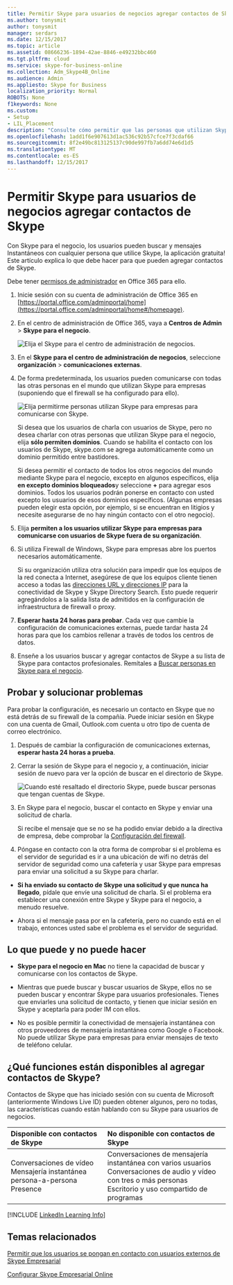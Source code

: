 ```yaml
---
title: Permitir Skype para usuarios de negocios agregar contactos de Skype
ms.author: tonysmit
author: tonysmit
manager: serdars
ms.date: 12/15/2017
ms.topic: article
ms.assetid: 08666236-1894-42ae-8846-e49232bbc460
ms.tgt.pltfrm: cloud
ms.service: skype-for-business-online
ms.collection: Adm_Skype4B_Online
ms.audience: Admin
ms.appliesto: Skype for Business
localization_priority: Normal
ROBOTS: None
f1keywords: None
ms.custom:
- Setup
- LIL_Placement
description: "Consulte cómo permitir que las personas que utilizan Skype para el contacto profesional Skype para usuarios empresariales desde fuera de su organización y agregan a su lista de contactos. "
ms.openlocfilehash: 1add1f6e907613d1ac536c92b57cfce7f3cdaf66
ms.sourcegitcommit: 8f2e49bc813125137c90de997fb7a6dd74e6d1d5
ms.translationtype: MT
ms.contentlocale: es-ES
ms.lasthandoff: 12/15/2017
---
```

# <a name="let-skype-for-business-users-add-skype-contacts"></a>Permitir Skype para usuarios de negocios agregar contactos de Skype

Con Skype para el negocio, los usuarios pueden buscar y mensajes Instantáneos con cualquier persona que utilice Skype, la aplicación gratuita! Este artículo explica lo que debe hacer para que pueden agregar contactos de Skype. 
  
Debe tener [permisos de administrador](https://support.office.com/en-us/article/da585eea-f576-4f55-a1e0-87090b6aaa9d?ui=en-US&rs=en-US&ad=US) en Office 365 para ello.
  
1. Inicie sesión con su cuenta de administración de Office 365 en [https://portal.office.com/adminportal/home](https://portal.office.com/adminportal/home#/homepage).
    
2. En el centro de administración de Office 365, vaya a **Centros de Admin** > **Skype para el negocio**. 
    
    ![Elija el Skype para el centro de administración de negocios.](../images/376a7a45-e6e3-4716-be09-d2f294d885a2.png)
  
3. En el **Skype para el centro de administración de negocios**, seleccione **organización** > **comunicaciones externas**. 
    
4. De forma predeterminada, los usuarios pueden comunicarse con todas las otras personas en el mundo que utilizan Skype para empresas (suponiendo que el firewall se ha configurado para ello). 
    
    ![Elija permitirme personas utilizan Skype para empresas para comunicarse con Skype.](../images/333789f8-2ea6-4bbd-805b-18130f427999.png)
  
    Si desea que los usuarios de charla con usuarios de Skype, pero no desea charlar con otras personas que utilizan Skype para el negocio, elija **sólo permiten dominios**. Cuando se habilita el contacto con los usuarios de Skype, skype.com se agrega automáticamente como un dominio permitido entre bastidores. 
    
    Si desea permitir el contacto de todos los otros negocios del mundo mediante Skype para el negocio, excepto en algunos específicos, elija **en excepto dominios bloqueados**y seleccione **+** para agregar esos dominios. Todos los usuarios podrán ponerse en contacto con usted excepto los usuarios de esos dominios específicos. (Algunas empresas pueden elegir esta opción, por ejemplo, si se encuentran en litigios y necesite asegurarse de no hay ningún contacto con el otro negocio).
    
5. Elija **permiten a los usuarios utilizar Skype para empresas para comunicarse con usuarios de Skype fuera de su organización**. 
    
6.  Si utiliza Firewall de Windows, Skype para empresas abre los puertos necesarios automáticamente.
    
    Si su organización utiliza otra solución para impedir que los equipos de la red conecta a Internet, asegúrese de que los equipos cliente tienen acceso a todas las [direcciones URL y direcciones IP](https://support.office.com/en-us/article/8548a211-3fe7-47cb-abb1-355ea5aa88a2) para la conectividad de Skype y Skype Directory Search. Esto puede requerir agregándolos a la salida lista de admitidos en la configuración de infraestructura de firewall o proxy.
    
7. **Esperar hasta 24 horas para probar**. Cada vez que cambie la configuración de comunicaciones externas, puede tardar hasta 24 horas para que los cambios rellenar a través de todos los centros de datos.
    
8. Enseñe a los usuarios buscar y agregar contactos de Skype a su lista de Skype para contactos profesionales. Remítales a [Buscar personas en Skype para el negocio](https://support.office.com/en-us/article/b12500ef-e37f-4d22-aade-c11277e53f19).
    
## <a name="test-and-troubleshoot"></a>Probar y solucionar problemas

Para probar la configuración, es necesario un contacto en Skype que no está detrás de su firewall de la compañía. Puede iniciar sesión en Skype con una cuenta de Gmail, Outlook.com cuenta u otro tipo de cuenta de correo electrónico.
  
1. Después de cambiar la configuración de comunicaciones externas, **esperar hasta 24 horas a prueba**.
    
2. Cerrar la sesión de Skype para el negocio y, a continuación, iniciar sesión de nuevo para ver la opción de buscar en el directorio de Skype. 
    
    ![Cuando esté resaltado el directorio Skype, puede buscar personas que tengan cuentas de Skype.](../images/76ee9fab-1ac3-4f4a-9569-f5f2606dbb7a.png)
  
3. En Skype para el negocio, buscar el contacto en Skype y enviar una solicitud de charla. 
    
    Si recibe el mensaje que se no se ha podido enviar debido a la directiva de empresa, debe comprobar la [Configuración del firewall](https://support.office.com/en-us/article/8548a211-3fe7-47cb-abb1-355ea5aa88a2). 
    
4. Póngase en contacto con la otra forma de comprobar si el problema es el servidor de seguridad es ir a una ubicación de wifi no detrás del servidor de seguridad como una cafetería y usar Skype para empresas para enviar una solicitud a su Skype para charlar. 
    
  - **Si ha enviado su contacto de Skype una solicitud y que nunca ha llegado**, pídale que envíe una solicitud de charla. Si el problema era establecer una conexión entre Skype y Skype para el negocio, a menudo resuelve.
    
  - Ahora si el mensaje pasa por en la cafetería, pero no cuando está en el trabajo, entonces usted sabe el problema es el servidor de seguridad. 
    
## <a name="what-you-can-and-cant-do"></a>Lo que puede y no puede hacer

- **Skype para el negocio en Mac** no tiene la capacidad de buscar y comunicarse con los contactos de Skype.
    
- Mientras que puede buscar y buscar usuarios de Skype, ellos no se pueden buscar y encontrar Skype para usuarios profesionales. Tienes que enviarles una solicitud de contacto, y tienen que iniciar sesión en Skype y aceptarla para poder IM con ellos. 
    
- No es posible permitir la conectividad de mensajería instantánea con otros proveedores de mensajería instantánea como Google o Facebook. No puede utilizar Skype para empresas para enviar mensajes de texto de teléfono celular.
    
## <a name="what-features-are-available-when-adding-skype-contacts"></a>¿Qué funciones están disponibles al agregar contactos de Skype?

Contactos de Skype que has iniciado sesión con su cuenta de Microsoft (anteriormente Windows Live ID) pueden obtener algunos, pero no todas, las características cuando están hablando con su Skype para usuarios de negocios.
  
|**Disponible con contactos de Skype**|**No disponible con contactos de Skype**|
|:-----|:-----|
| Conversaciones de vídeo <br/>  Mensajería instantánea persona-a-persona <br/>  Presence <br/> | Conversaciones de mensajería instantánea con varios usuarios <br/>  Conversaciones de audio y vídeo con tres o más personas <br/>  Escritorio y uso compartido de programas <br/> |
   
[!INCLUDE [LinkedIn Learning Info](../common/office/linkedin-learning-info.md)]
   
## <a name="related-topics"></a>Temas relacionados

[Permitir que los usuarios se pongan en contacto con usuarios externos de Skype Empresarial](allow-users-to-contact-external-skype-for-business-users.md)
  
[Configurar Skype Empresarial Online](set-up-skype-for-business-online.md)
